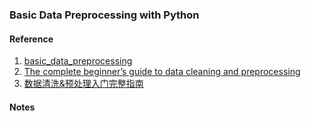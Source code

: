 ### Basic Data Preprocessing with Python
#### Reference
1. [basic_data_preprocessing](https://github.com/bonn0062/basic_data_preprocessing)
2. [The complete beginner’s guide to data cleaning and preprocessing](https://towardsdatascience.com/the-complete-beginners-guide-to-data-cleaning-and-preprocessing-2070b7d4c6d)
3. [数据清洗&预处理入门完整指南](https://mp.weixin.qq.com/s/axQc08WIEjSOzRo3difjlg)

#### Notes
